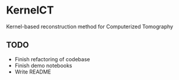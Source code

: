 # KernelCT

Kernel-based reconstruction method for Computerized Tomography

## TODO

- Finish refactoring of codebase
- Finish demo notebooks
- Write README
